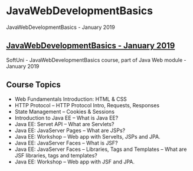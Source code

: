 # JavaWebDevelopmentBasics
JavaWebDevelopmentBasics -  January 2019

## [JavaWebDevelopmentBasics -  January 2019](https://softuni.bg/trainings/2252/java-web-development-basics-january-2019)
SoftUni - JavaWebDevelopmentBasics course, part of Java Web module -  January 2019

## Course Topics  
  - Web Fundamentals Introduction: HTML & CSS
  - HTTP Protocol – HTTP Protocol Intro, Requests, Responses
  - State Management – Cookies & Sessions
  - Introduction to Java EE – What is Java EE?
  - Java EE: Servet API – What are Servlets? 
  - Java EE: JavaServer Pages – What are JSPs?
  - Java EE: Workshop – Web app with Servelts, JSPs and JPA.
  - Java EE: JavaServer Faces – What is JSF?
  - Java EE: JavaServer Faces – Libraries, Tags and Templates – What are JSF libraries, tags and templates?
  - Java EE: Workshop – Web app with JSF and JPA.


